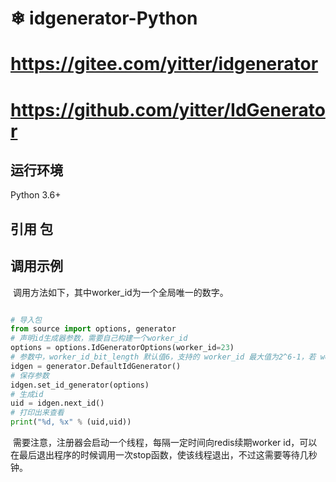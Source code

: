 #  ❄ idgenerator-Python
#  https://gitee.com/yitter/idgenerator
#  https://github.com/yitter/IdGenerator

## 运行环境

Python 3.6+

## 引用 包

## 调用示例

​	调用方法如下，其中worker_id为一个全局唯一的数字。

```python

# 导入包
from source import options, generator
# 声明id生成器参数，需要自己构建一个worker_id
options = options.IdGeneratorOptions(worker_id=23)
# 参数中，worker_id_bit_length 默认值6，支持的 worker_id 最大值为2^6-1，若 worker_id 超过64，可设置更大的 worker_id_bit_length
idgen = generator.DefaultIdGenerator()
# 保存参数 
idgen.set_id_generator(options)
# 生成id
uid = idgen.next_id()
# 打印出来查看
print("%d, %x" % (uid,uid))
```



​	需要注意，注册器会启动一个线程，每隔一定时间向redis续期worker id，可以在最后退出程序的时候调用一次stop函数，使该线程退出，不过这需要等待几秒钟。
